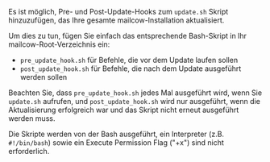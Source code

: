 Es ist möglich, Pre- und Post-Update-Hooks zum `update.sh` Skript hinzuzufügen, das Ihre gesamte mailcow-Installation aktualisiert.

Um dies zu tun, fügen Sie einfach das entsprechende Bash-Skript in Ihr mailcow-Root-Verzeichnis ein:  

* `pre_update_hook.sh` für Befehle, die vor dem Update laufen sollen
* `post_update_hook.sh` für Befehle, die nach dem Update ausgeführt werden sollen

Beachten Sie, dass `pre_update_hook.sh` jedes Mal ausgeführt wird, wenn Sie `update.sh` aufrufen, und `post_update_hook.sh` wird nur ausgeführt, wenn die Aktualisierung erfolgreich war und das Skript nicht erneut ausgeführt werden muss.

Die Skripte werden von der Bash ausgeführt, ein Interpreter (z.B. `#!/bin/bash`) sowie ein Execute Permission Flag ("+x") sind nicht erforderlich.